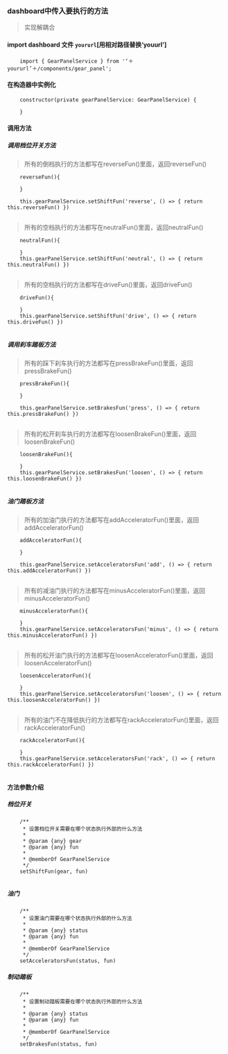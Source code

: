 ### dashboard中传入要执行的方法

> 实现解耦合

#### import dashboard 文件 `yoururl`[用相对路径替换‘youurl’]

```
    import { GearPanelService } from '‘＋yoururl’＋/components/gear_panel';

```

#### 在构造器中实例化

```
    constructor(private gearPanelService: GearPanelService) {

    }
```
#### 调用方法

##### 调用档位开关方法

> 所有的倒档执行的方法都写在reverseFun()里面，返回reverseFun()

```
    reverseFun(){
        
    }

    this.gearPanelService.setShiftFun('reverse', () => { return this.reverseFun() })
      
```

> 所有的空档执行的方法都写在neutralFun()里面，返回neutralFun()

```
    neutralFun(){
        
    }
    this.gearPanelService.setShiftFun('neutral', () => { return this.neutralFun() })
      
```

> 所有的空档执行的方法都写在driveFun()里面，返回driveFun()

```
    driveFun(){
        
    }
    this.gearPanelService.setShiftFun('drive', () => { return this.driveFun() })
      
```


##### 调用刹车踏板方法

> 所有的踩下刹车执行的方法都写在pressBrakeFun()里面，返回pressBrakeFun()

```
    pressBrakeFun(){
        
    }

    this.gearPanelService.setBrakesFun('press', () => { return this.pressBrakeFun() })
      
```

> 所有的松开刹车执行的方法都写在loosenBrakeFun()里面，返回loosenBrakeFun()

```
    loosenBrakeFun(){
        
    }
    this.gearPanelService.setBrakesFun('loosen', () => { return this.loosenBrakeFun() })
      
```



##### 油门踏板方法

> 所有的加油门执行的方法都写在addAcceleratorFun()里面，返回addAcceleratorFun()

```
    addAcceleratorFun(){
        
    }

    this.gearPanelService.setAcceleratorsFun('add', () => { return this.addAcceleratorFun() })
      
```

> 所有的减油门执行的方法都写在minusAcceleratorFun()里面，返回minusAcceleratorFun()

```
    minusAcceleratorFun(){
        
    }
    this.gearPanelService.setAcceleratorsFun('minus', () => { return this.minusAcceleratorFun() })
      
```

> 所有的松开油门执行的方法都写在loosenAcceleratorFun()里面，返回loosenAcceleratorFun()

```
    loosenAcceleratorFun(){
        
    }
    this.gearPanelService.setAcceleratorsFun('loosen', () => { return this.loosenAcceleratorFun() })
      
```

> 所有的油门不在降低执行的方法都写在rackAcceleratorFun()里面，返回rackAcceleratorFun()

```
    rackAcceleratorFun(){
        
    }
    this.gearPanelService.setAcceleratorsFun('rack', () => { return this.rackAcceleratorFun() })
      
```

#### 方法参数介绍

##### 档位开关
```
    /**
     * 设置档位开关需要在哪个状态执行外部的什么方法
     * 
     * @param {any} gear
     * @param {any} fun
     * 
     * @memberOf GearPanelService
     */
    setShiftFun(gear, fun) 


```
##### 油门
```
    /**
     * 设置油门需要在哪个状态执行外部的什么方法
     * 
     * @param {any} status
     * @param {any} fun
     * 
     * @memberOf GearPanelService
     */
    setAcceleratorsFun(status, fun) 

```

##### 制动踏板
```
    /**
     * 设置制动踏板需要在哪个状态执行外部的什么方法
     * 
     * @param {any} status
     * @param {any} fun
     * 
     * @memberOf GearPanelService
     */
    setBrakesFun(status, fun) 
```

